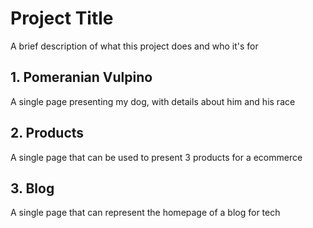 # Project Title

A brief description of what this project does and who it's for

## 1. Pomeranian Vulpino

A single page presenting my dog, with details about him and his race

## 2. Products

A single page that can be used to present 3 products for a ecommerce

## 3. Blog

A single page that can represent the homepage of a blog for tech
